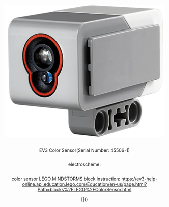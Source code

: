 <div align = center style="display: flex; flex-direction: column; align-items: center; justify-content: center;">

![Color Sensor](https://github.com/QZOFlameFE/FE2024_1st_repo_ByFlame/blob/main/Instructions/Power_and_Sense_Management/EV3_Color_Sensor.png)
<p>EV3 Color Sensor(Serial Number: 45506-1)</p>
<p>electroscheme: </p> 
<p>color sensor LEGO MINDSTORMS block instruction: <a href="https://ev3-help-online.api.education.lego.com/Education/en-us/page.html?Path=blocks%2FLEGO%2FColorSensor.html">https://ev3-help-online.api.education.lego.com/Education/en-us/page.html?Path=blocks%2FLEGO%2FColorSensor.html</a> </p>
[]()
</div>
